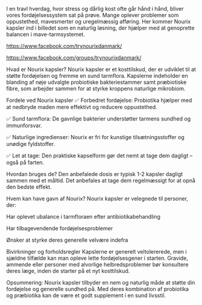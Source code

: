 I en travl hverdag, hvor stress og dårlig kost ofte går hånd i hånd, bliver vores fordøjelsessystem sat på prøve. Mange oplever problemer som oppustethed, mavesmerter og uregelmæssig afføring. Her kommer Nourix kapsler ind i billedet som en naturlig løsning, der hjælper med at genoprette balancen i mave-tarmsystemet.

https://www.facebook.com/trynourixdanmark/

https://www.facebook.com/groups/trynourixdanmark/

Hvad er Nourix kapsler? Nourix kapsler er et kosttilskud, der er udviklet til at støtte fordøjelsen og fremme en sund tarmflora. Kapslerne indeholder en blanding af nøje udvalgte probiotiske bakteriestammer samt præbiotiske fibre, som arbejder sammen for at styrke kroppens naturlige mikrobiom.

Fordele ved Nourix kapsler ✅ Forbedret fordøjelse: Probiotika hjælper med at nedbryde maden mere effektivt og reducere oppustethed.

✅ Sund tarmflora: De gavnlige bakterier understøtter tarmens sundhed og immunforsvar.

✅ Naturlige ingredienser: Nourix er fri for kunstige tilsætningsstoffer og unødige fyldstoffer.

✅ Let at tage: Den praktiske kapselform gør det nemt at tage dem dagligt – også på farten.

Hvordan bruges de? Den anbefalede dosis er typisk 1-2 kapsler dagligt sammen med et måltid. Det anbefales at tage dem regelmæssigt for at opnå den bedste effekt.

Hvem kan have gavn af Nourix? Nourix kapsler er velegnede til personer, der:

Har oplevet ubalance i tarmfloraen efter antibiotikabehandling

Har tilbagevendende fordøjelsesproblemer

Ønsker at styrke deres generelle velvære indefra

Bivirkninger og forholdsregler Kapslerne er generelt veltolererede, men i sjældne tilfælde kan man opleve lette fordøjelsesgener i starten. Gravide, ammende eller personer med alvorlige helbredsproblemer bør konsultere deres læge, inden de starter på et nyt kosttilskud.

Opsummering: Nourix kapsler tilbyder en nem og naturlig måde at støtte din fordøjelse og generelle sundhed på. Med deres kombination af probiotika og præbiotika kan de være et godt supplement i en sund livsstil.
